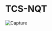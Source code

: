 # TCS-NQT

![Capture](https://user-images.githubusercontent.com/106008685/191242653-38e312d7-8166-45cd-9f6f-9b1fc4987f8b.PNG)

